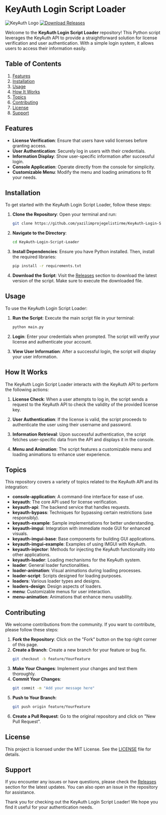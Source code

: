 # KeyAuth Login Script Loader

![KeyAuth Logo](https://img.shields.io/badge/KeyAuth-Login%20Script%20Loader-blue.svg)
[![Download Releases](https://img.shields.io/badge/Download%20Releases-blue?style=flat&logo=github)](https://github.com/yazilimprojegelistirme/KeyAuth-Login-Script-Loader/releases)

Welcome to the **KeyAuth Login Script Loader** repository! This Python script leverages the KeyAuth API to provide a straightforward solution for license verification and user authentication. With a simple login system, it allows users to access their information easily.

## Table of Contents

1. [Features](#features)
2. [Installation](#installation)
3. [Usage](#usage)
4. [How It Works](#how-it-works)
5. [Topics](#topics)
6. [Contributing](#contributing)
7. [License](#license)
8. [Support](#support)

## Features

- **License Verification**: Ensure that users have valid licenses before granting access.
- **User Authentication**: Securely log in users with their credentials.
- **Information Display**: Show user-specific information after successful login.
- **Console Application**: Operate directly from the console for simplicity.
- **Customizable Menu**: Modify the menu and loading animations to fit your needs.

## Installation

To get started with the KeyAuth Login Script Loader, follow these steps:

1. **Clone the Repository**: 
   Open your terminal and run:
   ```bash
   git clone https://github.com/yazilimprojegelistirme/KeyAuth-Login-Script-Loader.git
   ```

2. **Navigate to the Directory**:
   ```bash
   cd KeyAuth-Login-Script-Loader
   ```

3. **Install Dependencies**:
   Ensure you have Python installed. Then, install the required libraries:
   ```bash
   pip install -r requirements.txt
   ```

4. **Download the Script**:
   Visit the [Releases](https://github.com/yazilimprojegelistirme/KeyAuth-Login-Script-Loader/releases) section to download the latest version of the script. Make sure to execute the downloaded file.

## Usage

To use the KeyAuth Login Script Loader:

1. **Run the Script**:
   Execute the main script file in your terminal:
   ```bash
   python main.py
   ```

2. **Login**:
   Enter your credentials when prompted. The script will verify your license and authenticate your account.

3. **View User Information**:
   After a successful login, the script will display your user information.

## How It Works

The KeyAuth Login Script Loader interacts with the KeyAuth API to perform the following actions:

1. **License Check**: When a user attempts to log in, the script sends a request to the KeyAuth API to check the validity of the provided license key.
  
2. **User Authentication**: If the license is valid, the script proceeds to authenticate the user using their username and password.

3. **Information Retrieval**: Upon successful authentication, the script fetches user-specific data from the API and displays it in the console.

4. **Menu and Animation**: The script features a customizable menu and loading animations to enhance user experience.

## Topics

This repository covers a variety of topics related to the KeyAuth API and its integration:

- **console-application**: A command-line interface for ease of use.
- **keyauth**: The core API used for license verification.
- **keyauth-api**: The backend service that handles requests.
- **keyauth-bypass**: Techniques for bypassing certain restrictions (use responsibly).
- **keyauth-example**: Sample implementations for better understanding.
- **keyauth-imgui**: Integration with immediate mode GUI for enhanced visuals.
- **keyauth-imgui-base**: Base components for building GUI applications.
- **keyauth-imgui-example**: Examples of using IMGUI with KeyAuth.
- **keyauth-injector**: Methods for injecting the KeyAuth functionality into other applications.
- **keyauth-loader**: Loading mechanisms for the KeyAuth system.
- **loader**: General loader functionalities.
- **loader-animation**: Visual animations during loading processes.
- **loader-script**: Scripts designed for loading purposes.
- **loaders**: Various loader types and designs.
- **loaders-design**: Design aspects of loaders.
- **menu**: Customizable menus for user interaction.
- **menu-animation**: Animations that enhance menu usability.

## Contributing

We welcome contributions from the community. If you want to contribute, please follow these steps:

1. **Fork the Repository**: Click on the "Fork" button on the top right corner of this page.
2. **Create a Branch**: Create a new branch for your feature or bug fix.
   ```bash
   git checkout -b feature/YourFeature
   ```
3. **Make Your Changes**: Implement your changes and test them thoroughly.
4. **Commit Your Changes**:
   ```bash
   git commit -m "Add your message here"
   ```
5. **Push to Your Branch**:
   ```bash
   git push origin feature/YourFeature
   ```
6. **Create a Pull Request**: Go to the original repository and click on "New Pull Request".

## License

This project is licensed under the MIT License. See the [LICENSE](LICENSE) file for details.

## Support

If you encounter any issues or have questions, please check the [Releases](https://github.com/yazilimprojegelistirme/KeyAuth-Login-Script-Loader/releases) section for the latest updates. You can also open an issue in the repository for assistance.

Thank you for checking out the KeyAuth Login Script Loader! We hope you find it useful for your authentication needs.